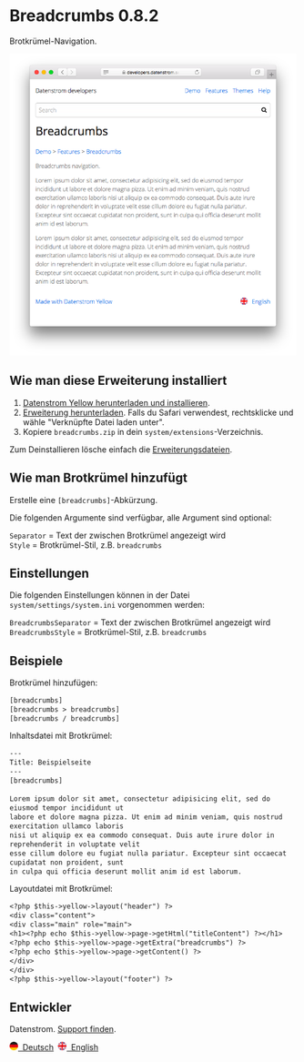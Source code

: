 Breadcrumbs 0.8.2
=================
Brotkrümel-Navigation.

<p align="center"><img src="breadcrumbs-screenshot.png?raw=true" alt="Bildschirmfoto"></p>

## Wie man diese Erweiterung installiert

1. [Datenstrom Yellow herunterladen und installieren](https://github.com/datenstrom/yellow/).
2. [Erweiterung herunterladen](https://github.com/datenstrom/yellow-extensions/raw/master/zip/breadcrumbs.zip). Falls du Safari verwendest, rechtsklicke und wähle "Verknüpfte Datei laden unter".
3. Kopiere `breadcrumbs.zip` in dein `system/extensions`-Verzeichnis.

Zum Deinstallieren lösche einfach die [Erweiterungsdateien](extension.ini).

## Wie man Brotkrümel hinzufügt

Erstelle eine `[breadcrumbs]`-Abkürzung.

Die folgenden Argumente sind verfügbar, alle Argument sind optional:
 
`Separator` = Text der zwischen Brotkrümel angezeigt wird  
`Style` = Brotkrümel-Stil, z.B. `breadcrumbs`  

## Einstellungen

Die folgenden Einstellungen können in der Datei `system/settings/system.ini` vorgenommen werden:

`BreadcrumbsSeparator` = Text der zwischen Brotkrümel angezeigt wird  
`BreadcrumbsStyle` = Brotkrümel-Stil, z.B. `breadcrumbs`  

## Beispiele

Brotkrümel hinzufügen:

    [breadcrumbs]
    [breadcrumbs > breadcrumbs]
    [breadcrumbs / breadcrumbs]

Inhaltsdatei mit Brotkrümel:

    ---
    Title: Beispielseite
    ---
    [breadcrumbs]
        
    Lorem ipsum dolor sit amet, consectetur adipisicing elit, sed do eiusmod tempor incididunt ut 
    labore et dolore magna pizza. Ut enim ad minim veniam, quis nostrud exercitation ullamco laboris 
    nisi ut aliquip ex ea commodo consequat. Duis aute irure dolor in reprehenderit in voluptate velit 
    esse cillum dolore eu fugiat nulla pariatur. Excepteur sint occaecat cupidatat non proident, sunt 
    in culpa qui officia deserunt mollit anim id est laborum.

Layoutdatei mit Brotkrümel:

    <?php $this->yellow->layout("header") ?>
    <div class="content">
    <div class="main" role="main">
    <h1><?php echo $this->yellow->page->getHtml("titleContent") ?></h1>
    <?php echo $this->yellow->page->getExtra("breadcrumbs") ?>
    <?php echo $this->yellow->page->getContent() ?>
    </div>
    </div>
    <?php $this->yellow->layout("footer") ?>

## Entwickler

Datenstrom. [Support finden](https://datenstrom.se/de/yellow/help/).

<p>
<a href="README-de.md"><img src="https://raw.githubusercontent.com/datenstrom/yellow-extensions/master/features/help/language-de.png" width="15" height="15" alt="Deutsch">&nbsp; Deutsch</a>&nbsp;
<a href="README.md"><img src="https://raw.githubusercontent.com/datenstrom/yellow-extensions/master/features/help/language-en.png" width="15" height="15" alt="English">&nbsp; English</a>&nbsp;
</p>